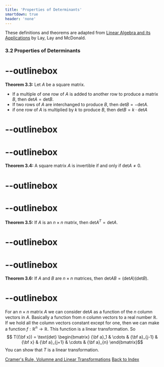 ```yaml
---
title: 'Properties of Determinants'
smartdown: true
header: 'none'
---
```

These definitions and theorems are adapted from [Linear Algebra and its Applications](https://www.cartagena99.com/recursos/alumnos/temarios/210609113348-Linear%20Algebra%20and%20its%20applications.pdf) by Lay, Lay and McDonald.

### 3.2 Properties of Determinants

# --outlinebox
**Theorem 3.3:**  Let $A$ be a square matrix.
- If a multiple of one row of $A$ is added to another row to produce a matrix $B$, then $\text{det}A = \text{det}B$.
- If two rows of $A$ are interchanged to produce $B$, then $\text{det}B = - \text{det}A$.
- if one row of $A$ is multiplied by $k$ to produce $B$, then $\text{det}B = k \cdot \text{det}A$
# --outlinebox

# --outlinebox
**Theorem 3.4:**  A square matrix $A$ is invertible if and only if  $\text{det}A \not = 0$.
# --outlinebox

# --outlinebox
**Theorem 3.5:**  If $A$ is an $n \times n$ matrix, then  $\text{det}A^T = \text{det}A$.
# --outlinebox

# --outlinebox
**Theorem 3.6:**  If $A$ and $B$ are $n \times n$ matrices, then  $\text{det}AB = (\text{det}A)(\text{det}B)$.
# --outlinebox

For an $n \times n$ matrix $A$ we can consider $\text{det}A$ as a function of the $n$ column vectors in $A$.  Basically a function from $n$ column vectors to a real number $\mathbb{R}$.  If we hold all the column vectors constant except for one, then we can make a function $f: \mathbb{R}^n \rightarrow \mathbb{R}$.  This function is a linear transformation.  So 
$$
T({\bf x}) = \text{det} 
\begin{bmatrix}
{\bf a}_1 & \cdots & {\bf a}_{j-1} & {\bf x} &  {\bf a}_{j+1} & \cdots & {\bf a}_{n}
\end{bmatrix}$$
You can show that $T$ is a linear transformation.

[Cramer's Rule, Volumne and Linear Transformations](/pages/LA13)
[Back to Index](/pages/andre)